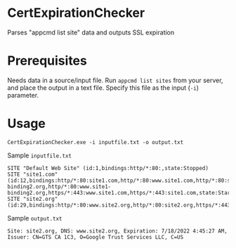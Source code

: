 # CertExpirationChecker
Parses "appcmd list site" data and outputs SSL expiration

# Prerequisites
Needs data in a source/input file. 
Run `appcmd list sites` from your server, and place the output in a text file. Specify this file as the input (`-i`) parameter.

# Usage 
`CertExpirationChecker.exe -i inputfile.txt -o output.txt`

Sample `inputfile.txt` 
```
SITE "Default Web Site" (id:1,bindings:http/*:80:,state:Stopped)
SITE "site1.com" (id:12,bindings:http/*:80:site1.com,http/*:80:www.site1.com,http/*:80:site1-binding2.org,http/*:80:www.site1-binding2.org,https/*:443:www.site1.com,https/*:443:site1.com,state:Started)
SITE "site2.org" (id:29,bindings:http/*:80:www.site2.org,http/*:80:site2.org,https/*:443:site2.org,https/*:443:www.site2.org,state:Started)
```

Sample `output.txt` 

`Site: site2.org, DNS: www.site2.org, Expiration: 7/18/2022 4:45:27 AM, Issuer: CN=GTS CA 1C3, O=Google Trust Services LLC, C=US`


